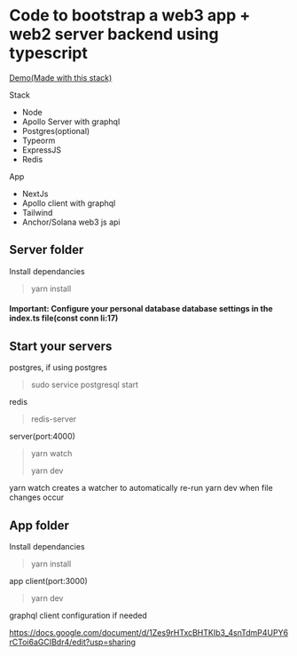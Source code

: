 # Code to bootstrap a web3 app + web2 server backend using typescript
[Demo(Made with this stack)](forgetspractice.com)


Stack
- Node
- Apollo Server with graphql
- Postgres(optional)
- Typeorm
- ExpressJS
- Redis

App
- NextJs
- Apollo client with graphql
- Tailwind
- Anchor/Solana web3 js api

## Server folder

Install dependancies
>yarn install

#### Important: Configure your personal database database settings in the index.ts file(const conn li:17)

## Start your servers

postgres, if using postgres

>sudo service postgresql start
  
redis

>redis-server
  
server(port:4000)

>yarn watch
>
>yarn dev

yarn watch creates a watcher to automatically re-run yarn dev when file changes occur

## App folder

Install dependancies

>yarn install
  
app client(port:3000)
  
>yarn dev

graphql client configuration if needed

https://docs.google.com/document/d/1Zes9rHTxcBHTKIb3_4snTdmP4UPY6rCToi6aGCIBdr4/edit?usp=sharing
